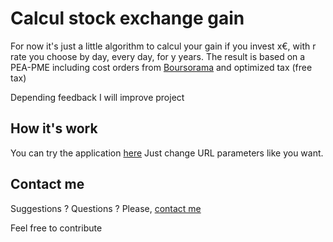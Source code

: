 # Calcul stock exchange gain
For now it's just a little algorithm to calcul your gain if you invest x€, with r rate you choose by day, every day, for y years.
The result is based on a PEA-PME including cost orders from [Boursorama](https://s.brsimg.com/pub/brochure_tarifaire/boursorama_bt.pdf) and optimized tax (free tax)

Depending feedback I will improve project

## How it's work
You can try the application [here](https://stock-exchange.hugobar.fr?year=1&rate=1&placement=100)
Just change URL parameters like you want.

## Contact me
Suggestions ? Questions ? Please, [contact me](mailto:hugobar@live.fr)



Feel free to contribute